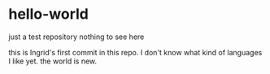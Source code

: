 # hello-world
just a test repository nothing to see here

this is Ingrid's first commit in this repo.
I don't know what kind of languages I like yet. the world is new. 
